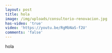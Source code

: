 ```yaml
---
layout: post
title: hola
image: /img/uploads/consultorio-renovacion.jpg
has-video: 'true'
video: 'https://youtu.be/RgMbNaS-f2U'
comments: 'false'
---
```

hola
